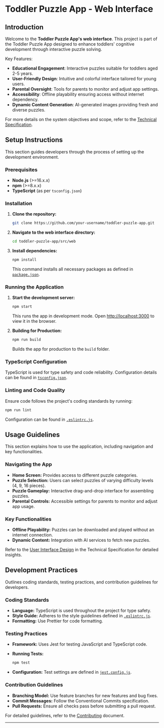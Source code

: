 # Toddler Puzzle App - Web Interface

<!--
This README file addresses the requirement for comprehensive documentation as specified in the Technical Specification under "Development Practices - Documentation". It serves to guide developers in setting up, using, and contributing to the project.
Location: Technical Specification/Development Practices/Documentation
-->

## Introduction

Welcome to the **Toddler Puzzle App's web interface**. This project is part of the Toddler Puzzle App designed to enhance toddlers' cognitive development through interactive puzzle solving.

Key Features:

- **Educational Engagement**: Interactive puzzles suitable for toddlers aged 2-5 years.
- **User-Friendly Design**: Intuitive and colorful interface tailored for young users.
- **Parental Oversight**: Tools for parents to monitor and adjust app settings.
- **Accessibility**: Offline playability ensuring access without internet dependency.
- **Dynamic Content Generation**: AI-generated images providing fresh and diverse puzzles.

For more details on the system objectives and scope, refer to the [Technical Specification](../docs/Technical_Specification.md).

## Setup Instructions

This section guides developers through the process of setting up the development environment.

### Prerequisites

- **Node.js** (>=16.x.x)
- **npm** (>=8.x.x)
- **TypeScript** (as per `tsconfig.json`)

### Installation

<!--
The installation process utilizes `package.json` to manage project dependencies, scripts, and metadata.
Dependency: package.json (src/web/package.json)
Purpose: To provide information about project dependencies, scripts, and metadata.
-->

1. **Clone the repository:**

   ```bash
   git clone https://github.com/your-username/toddler-puzzle-app.git
   ```

2. **Navigate to the web interface directory:**

   ```bash
   cd toddler-puzzle-app/src/web
   ```

3. **Install dependencies:**

   ```bash
   npm install
   ```

   This command installs all necessary packages as defined in [`package.json`](./package.json).

### Running the Application

<!--
The entry point of the application is defined in `index.js`, which renders the main component from `App.tsx`.
Dependencies:
- index.js (src/web/index.js)
  Purpose: To explain the entry point for the web application.
- App.tsx (src/web/App.tsx)
  Purpose: To describe the main application structure and components.
-->

1. **Start the development server:**

   ```bash
   npm start
   ```

   This runs the app in development mode. Open [http://localhost:3000](http://localhost:3000) to view it in the browser.

2. **Building for Production:**

   ```bash
   npm run build
   ```

   Builds the app for production to the `build` folder.

### TypeScript Configuration

<!--
TypeScript settings are specified in `tsconfig.json`, ensuring code adheres to defined standards.
Dependency: tsconfig.json (src/web/tsconfig.json)
Purpose: To outline TypeScript configuration settings.
-->

TypeScript is used for type safety and code reliability. Configuration details can be found in [`tsconfig.json`](./tsconfig.json).

### Linting and Code Quality

<!--
Linting rules and code quality standards are defined in `.eslintrc.js`.
Dependency: .eslintrc.js (src/web/.eslintrc.js)
Purpose: To specify linting rules and code quality standards.
-->

Ensure code follows the project's coding standards by running:

```bash
npm run lint
```

Configuration can be found in [`.eslintrc.js`](./.eslintrc.js).

## Usage Guidelines

This section explains how to use the application, including navigation and key functionalities.

### Navigating the App

- **Home Screen:** Provides access to different puzzle categories.
- **Puzzle Selection:** Users can select puzzles of varying difficulty levels (4, 9, 16 pieces).
- **Puzzle Gameplay:** Interactive drag-and-drop interface for assembling puzzles.
- **Parental Controls:** Accessible settings for parents to monitor and adjust app usage.

### Key Functionalities

- **Offline Playability:** Puzzles can be downloaded and played without an internet connection.
- **Dynamic Content:** Integration with AI services to fetch new puzzles.

Refer to the [User Interface Design](../docs/User_Interface_Design.md) in the Technical Specification for detailed insights.

## Development Practices

Outlines coding standards, testing practices, and contribution guidelines for developers.

### Coding Standards

- **Language:** TypeScript is used throughout the project for type safety.
- **Style Guide:** Adheres to the style guidelines defined in [`.eslintrc.js`](./.eslintrc.js).
- **Formatting:** Use Prettier for code formatting.

### Testing Practices

<!--
Testing configurations are detailed in `jest.config.js`.
Dependency: jest.config.js (src/web/jest.config.js)
Purpose: To detail testing configuration and setup.
-->

- **Framework:** Uses Jest for testing JavaScript and TypeScript code.
- **Running Tests:**

  ```bash
  npm test
  ```

- **Configuration:** Test settings are defined in [`jest.config.js`](./jest.config.js).

### Contribution Guidelines

- **Branching Model:** Use feature branches for new features and bug fixes.
- **Commit Messages:** Follow the Conventional Commits specification.
- **Pull Requests:** Ensure all checks pass before submitting a pull request.

For detailed guidelines, refer to the [Contributing](../CONTRIBUTING.md) document.

---

<!--
**Requirements Addressed:**

- **Documentation:** This README provides comprehensive guidance as per the requirement in "Technical Specification/Development Practices/Documentation".
  Location: Technical Specification/Development Practices/Documentation

**Dependencies:**

- **package.json** (src/web/package.json): Provides project dependencies and scripts.
- **App.tsx** (src/web/App.tsx): Contains the main application component.
- **index.js** (src/web/index.js): Serves as the entry point of the application.
- **tsconfig.json** (src/web/tsconfig.json): Defines TypeScript configurations.
- **jest.config.js** (src/web/jest.config.js): Configures the Jest testing framework.
- **.eslintrc.js** (src/web/.eslintrc.js): Specifies linting rules and code standards.
-->